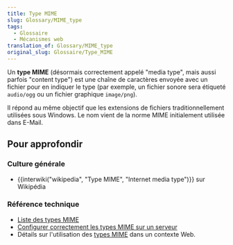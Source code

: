```yaml
---
title: Type MIME
slug: Glossary/MIME_type
tags:
  - Glossaire
  - Mécanismes web
translation_of: Glossary/MIME_type
original_slug: Glossaire/Type_MIME
---
```

Un **type MIME** (désormais correctement appelé "media type", mais aussi parfois "content type") est une chaîne de caractères envoyée avec un fichier pour en indiquer le type (par exemple, un fichier sonore sera étiqueté `audio/ogg` ou un fichier graphique `image/png`).

Il répond au même objectif que les extensions de fichiers traditionnellement utilisées sous Windows. Le nom vient de la norme MIME initialement utilisée dans E-Mail.

## Pour approfondir

### Culture générale

- {{interwiki("wikipedia", "Type MIME", "Internet media type")}} sur Wikipédia

### Référence technique

- [Liste des types MIME](http://www.iana.org/assignments/media-types/media-types.xhtml)
- [Configurer correctement les types MIME sur un serveur](/fr/docs/Web/Security/Securing_your_site/Configuring_server_MIME_types)
- Détails sur l'utilisation des [types MIME](/fr/docs/Web/HTTP/Basics_of_HTTP/MIME_types) dans un contexte Web.
